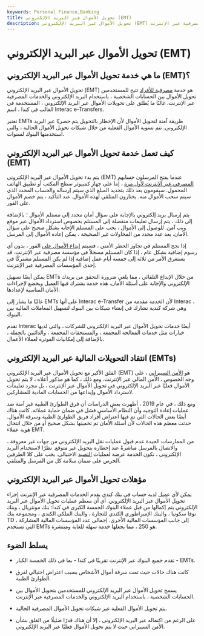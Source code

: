 ```yaml
---
keywords: Personal Finance,Banking
title: تحويل الأموال عبر البريد الإلكتروني (EMT)
description: تحويل الأموال عبر البريد الإلكتروني (EMT) هي خدمة مصرفية تتيح للمستخدمين تحويل الأموال بين الحسابات باستخدام البريد الإلكتروني والخدمات المصرفية عبر الإنترنت.
---
```


# تحويل الأموال عبر البريد الإلكتروني (EMT)
## ما هي خدمة تحويل الأموال عبر البريد الإلكتروني (EMT)؟

تحويل الأموال عبر البريد الإلكتروني (EMT) هو خدمة [مصرفية للأفراد](/retailbanking) تتيح للمستخدمين تحويل الأموال بين الحسابات الشخصية ، باستخدام البريد الإلكتروني والخدمات المصرفية عبر الإنترنت. غالبًا ما يُطلق على تحويلات الأموال عبر البريد الإلكتروني ، المستخدمة في الغالب في كندا ، اسم Interac e-Transfers.

تعتبر EMTs طريقة آمنة لتحويل الأموال لأن الإخطار بالتحويل يتم حصريًا عبر البريد الإلكتروني. تتم تسوية الأموال الفعلية من خلال شبكات تحويل الأموال الحالية ، والتي استخدمتها البنوك لسنوات.

## كيف تعمل خدمة تحويل الأموال عبر البريد الإلكتروني (EMT)

يتم بدء تحويل الأموال عبر البريد الإلكتروني (EMT) عندما يفتح المرسلون حسابهم [المصرفي عبر الإنترنت لأول مرة](/onlinebanking) ، إما على جهاز كمبيوتر سطح المكتب أو تطبيق الهاتف المحمول. سيقومون بعد ذلك بتحديد المبلغ الذي سيتم إرساله والحساب المحدد الذي سيتم سحب الأموال منه. يختارون المتلقي لهذه الأموال. عند التأكيد ، يتم خصم الأموال على الفور.

يتم إرسال بريد إلكتروني بالإجابة على سؤال أمان محدد إلى مستلم الأموال ؛ بالإضافة إلى ذلك ، يتم إرسال تعليمات منفصلة إلى المستلم بخصوص استرداد الأموال عبر موقع ويب آمن. للوصول إلى الأموال ، يجب على المستلم الإجابة بشكل صحيح على سؤال الأمان. بعد عدد محدد من المحاولات غير الصحيحة ، يمكن إعادة الأموال إلى المرسل.

إذا نجح المستلم في تجاوز الحظر الأمني ، فسيتم [إيداع الأموال على](/deposit) الفور ، بدون أي رسوم إضافية بشكل عام ، إذا كان المستلم مسجلاً في مؤسسة مصرفية عبر الإنترنت. قد يستغرق الأمر من ثلاثة إلى خمسة أيام عمل إضافية إذا لم يكن المستلم مشتركًا في إحدى المؤسسات المصرفية عبر الإنترنت.

يمكن أيضًا تسهيل EMTs من خلال الإيداع التلقائي ، مما يلغي ضرورة التحقق من بريدك الإلكتروني والإجابة على أسئلة الأمان. هذه خدمة يشترك فيها العميل ويخضع لإجراءات الأمان المناسبة لإعدادها.

غالبًا ما يشار إلى EMTs على أنها Interac e-Transfer لأن الخدمة مقدمة من Interac ، وهي شركة كندية تشارك في إنشاء شبكات بين البنوك لتسهيل المعاملات المالية بين البنوك.

تقدم Interac أيضًا خدمات تحويل الأموال عبر البريد الإلكتروني للشركات ، والتي لديها خيارات مثل خدمات المعالجة المجمعة ، والمستحقات المجمعة ، والدائنين بالجملة ، بالإضافة إلى إمكانيات الفوترة لعملاء الأعمال.

## انتقاد التحويلات المالية عبر البريد الإلكتروني (EMTs)

القلق الأكبر مع تحويل الأموال عبر البريد الإلكتروني (EMT) هو [الأمن السيبراني](/cybersecurity) ، على وجه الخصوص ، الأمن المالي عبر الإنترنت. ومع ذلك ، كما هو مذكور أعلاه ، لا يتم تحويل الأموال فعليًا عبر البريد الإلكتروني في تحويل الأموال عبر الإنترنت ، بل مجرد تعليمات لاسترداد الأموال وإيداعها من الحسابات المادية للمشاركين.

ومع ذلك ، في عام 2019 ، أظهرت بعض الدراسات أن فرق الطوارئ الطبية غير آمنة ضد عمليات إعادة التوجيه وأن النظام الأساسي فشل في ضمان حماية عملائه. كانت هناك أيضًا بعض الحالات التي تم فيها اعتراض أفراد فريق الطوارئ الطبية وسرقة الأموال. حدثت معظم هذه الحالات لأن أسئلة الأمان تم تخمينها بشكل صحيح أو من خلال انتحال هوية عملاء EMT.

من الممارسات الجيدة عدم قبول عمليات نقل البريد الإلكتروني من جهات غير معروفة ، والاتصال بالمرسل مباشرةً عند إخطاره بتحويل غير متوقع. نظرًا لاستخدام البريد الإلكتروني ، تكون الخدمة عرضة لعمليات [التصيد](/phishing) الاحتيالي. يجب على كلا الطرفين الحرص على ضمان سلامة كل من المرسل والمتلقي.

## مؤهلات تحويل الأموال عبر البريد الإلكتروني

يمكن لأي عميل لديه حساب في بنك كندي يقدم الخدمات المصرفية عبر الإنترنت إجراء تحويل الأموال عبر البريد الإلكتروني. أي أن معظم عمليات تحويل الأموال عبر البريد الإلكتروني يتم إكمالها من قبل عملاء البنوك الخمسة الكبرى في كندا: بنك مونتريال ، وبنك نوفا سكوتيا ، والبنك الإمبراطوري الكندي للتجارة ، والبنك الملكي الكندي ، ومجموعة بنك TD ، إلى جانب المؤسسات المالية الأخرى. إجمالي عدد المؤسسات المالية المشاركة التي تستخدم EMTs هو 250 ، مما يجعلها خدمة سهلة للغاية ومنتشرة.

## يسلط الضوء

- تقدم جميع البنوك عبر الإنترنت تقريبًا في كندا - بما في ذلك الخمسة الكبار - EMTs.

- كانت هناك حالات حيث تمت سرقة أموال الأشخاص بسبب اعتراض احتيالي لفرق الطوارئ الطبية.

- يسمح تحويل الأموال عبر البريد الإلكتروني للمستخدمين بتحويل الأموال بين الحسابات الشخصية ، باستخدام البريد الإلكتروني والخدمات المصرفية عبر الإنترنت.

- يتم تحويل الأموال الفعلية عبر شبكات تحويل الأموال المصرفية الحالية.

- على الرغم من اكتماله عبر البريد الإلكتروني ، إلا أن هناك قدرًا ضئيلًا من القلق بشأن الأمن السيبراني حيث لا يتم تحويل الأموال فعليًا عبر البريد الإلكتروني.

